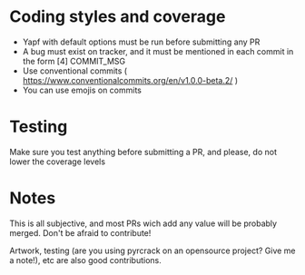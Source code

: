 # Coding styles and coverage

- Yapf with default options must be run before submitting any PR
- A bug must exist on tracker, and it must be mentioned in each commit in the form \[4\] COMMIT\_MSG
- Use conventional commits ( https://www.conventionalcommits.org/en/v1.0.0-beta.2/ )
- You can use emojis on commits

# Testing

Make sure you test anything before submitting a PR, and please, do not lower
the coverage levels

# Notes

This is all subjective, and most PRs wich add any value will be probably
merged. Don't be afraid to contribute!

Artwork, testing (are you using pyrcrack on an opensource project? Give me a
note!), etc are also good contributions.
